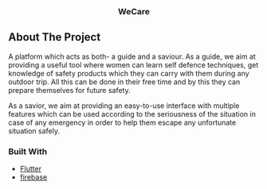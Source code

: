 <!-- PROJECT LOGO -->
<br />
<p align="center">
    <!-- <img src="" alt="Screenshot" width="80" height="80"> -->

  <h3 align="center">WeCare</h3>
</p>
<!-- ABOUT THE PROJECT -->

## About The Project

A platform which acts as both- a guide and a saviour.
As a guide, we aim at providing a useful tool where women can learn self defence techniques, get knowledge of safety products which they can carry with them during any outdoor trip. All this can be done in their free time and by this they can prepare themselves for future safety.

As a savior, we aim at providing an easy-to-use interface with multiple features which can be used  according to the seriousness of the situation in case of any emergency in order to help them escape any unfortunate situation safely.

### Built With


- [Flutter](https://flutter.dev/)
- [firebase](https://firebase.google.com/)
